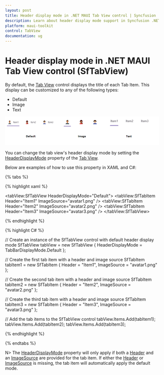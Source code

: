 ```yaml
---
layout: post
title: Header display mode in .NET MAUI Tab View control | Syncfusion
description: Learn about header display mode support in Syncfusion .NET MAUI Tab View (SfTabView) control and more.
platform: maui-toolkit
control: TabView
documentation: ug
---
```


# Header display mode in .NET MAUI Tab View control (SfTabView)

By default, the [Tab View](https://help.syncfusion.com/cr/maui-toolkit/Syncfusion.Maui.Toolkit.TabView.SfTabView.html) control displays the title of each Tab Item. This display can be customized to any of the following types:

* Default
* Image
* Text

![.NET MAUI TabView header display modes](images/Header-Display-Mode.png)

You can change the tab view's header display mode by setting the [HeaderDisplayMode](https://help.syncfusion.com/cr/maui-toolkit/Syncfusion.Maui.Toolkit.TabView.SfTabView.html#Syncfusion_Maui_Toolkit_TabView_SfTabView_HeaderDisplayMode) property of the [Tab View](https://help.syncfusion.com/cr/maui-toolkit/Syncfusion.Maui.Toolkit.TabView.html).

Below are examples of how to use this property in XAML and C#:

{% tabs %}

{% highlight xaml %}

<!-- Define the SfTabView control with the default header display mode -->
<tabView:SfTabView HeaderDisplayMode="Default">
    <!-- Define the first tab item with a header and an image source -->
    <tabView:SfTabItem Header="Item1"
                       ImageSource="avatar1.png" />
    <!-- Define the second tab item with a header and an image source -->
    <tabView:SfTabItem Header="Item2"
                       ImageSource="avatar2.png" />
    <!-- Define the third tab item with a header and an image source -->
    <tabView:SfTabItem Header="Item3"
                       ImageSource="avatar3.png" />
</tabView:SfTabView>

{% endhighlight %}

{% highlight C# %}

// Create an instance of the SfTabView control with default header display mode
SfTabView tabView = new SfTabView
{
	HeaderDisplayMode = TabBarDisplayMode.Default
};

// Create the first tab item with a header and image source
SfTabItem tabItem1 = new SfTabItem
{
	Header = "Item1",
	ImageSource = "avatar1.png"
};

// Create the second tab item with a header and image source
SfTabItem tabItem2 = new SfTabItem
{
	Header = "Item2",
	ImageSource = "avatar2.png"
};

// Create the third tab item with a header and image source
SfTabItem tabItem3 = new SfTabItem
{
	Header = "Item3",
	ImageSource = "avatar3.png"
};

// Add the tab items to the SfTabView control
tabView.Items.Add(tabItem1);
tabView.Items.Add(tabItem2);
tabView.Items.Add(tabItem3);

{% endhighlight %}

{% endtabs %}

N> The [HeaderDisplayMode](https://help.syncfusion.com/cr/maui-toolkit/Syncfusion.Maui.Toolkit.TabView.SfTabView.html#Syncfusion_Maui_Toolkit_TabView_SfTabView_HeaderDisplayMode) property will only apply if both a [Header](https://help.syncfusion.com/cr/maui-toolkit/Syncfusion.Maui.Toolkit.TabView.SfTabItem.html#Syncfusion_Maui_Toolkit_TabView_SfTabItem_Header) and an [ImageSource](https://help.syncfusion.com/cr/maui-toolkit/Syncfusion.Maui.Toolkit.TabView.SfTabItem.html#Syncfusion_Maui_Toolkit_TabView_SfTabItem_ImageSource) are provided for the tab item. If either the [Header](https://help.syncfusion.com/cr/maui-toolkit/Syncfusion.Maui.Toolkit.TabView.SfTabItem.html#Syncfusion_Maui_Toolkit_TabView_SfTabItem_Header) or [ImageSource](https://help.syncfusion.com/cr/maui-toolkit/Syncfusion.Maui.Toolkit.TabView.SfTabItem.html#Syncfusion_Maui_Toolkit_TabView_SfTabItem_ImageSource) is missing, the tab item will automatically apply the default mode.
